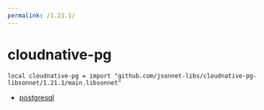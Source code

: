 ```yaml
---
permalink: /1.21.1/
---
```


# cloudnative-pg

```jsonnet
local cloudnative-pg = import "github.com/jsonnet-libs/cloudnative-pg-libsonnet/1.21.1/main.libsonnet"
```



* [postgresql](postgresql/index.md)